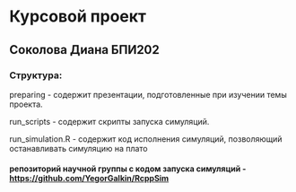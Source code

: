 # Курсовой проект
## Соколова Диана БПИ202
### Cтруктура:
preparing - содержит презентации, подготовленные при изучении темы проекта. 

run_scripts - содержит скрипты запуска симуляций. 

run_simulation.R - содержит код исполнения симуляций, позволяющий останавливать симуляцию на плато  
 
#### репозиторий научной группы с кодом запуска симуляций - https://github.com/YegorGalkin/RcppSim

